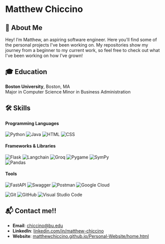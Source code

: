 # Matthew Chiccino


## 👋 About Me

Hey! I’m Matthew, an aspiring software engineer. Here you'll find some of the personal projects I've been working on. My repositories show my journey from a beginner to my current work, so feel free to check out what I've been working on how I’ve grown!


## 🎓 Education

**Boston University**, Boston, MA  
Major in Computer Science
Minor in Business Administration


## 🛠 Skills
#### Programming Languages
![Python](https://img.shields.io/badge/-Python-3776AB?style=flat-square&logo=python&logoColor=white)
![Java](https://img.shields.io/badge/-Java-007396?style=flat-square&logo=java&logoColor=white)
![HTML](https://img.shields.io/badge/-HTML-E34F26?style=flat-square&logo=html5&logoColor=white)
![CSS](https://img.shields.io/badge/-CSS-1572B6?style=flat-square&logo=css3&logoColor=white)


#### Frameworks & Libraries
![Flask](https://img.shields.io/badge/-Flask-000000?style=flat-square&logo=flask&logoColor=white)
![Langchain](https://img.shields.io/badge/-Langchain-000000?style=flat-square&logo=langchain&logoColor=white)
![Groq](https://img.shields.io/badge/-Groq-00B2A9?style=flat-square&logo=groq&logoColor=white)
![Pygame](https://img.shields.io/badge/-Pygame-000000?style=flat-square&logo=pygame&logoColor=white)
![SymPy](https://img.shields.io/badge/-SymPy-7D4C5C?style=flat-square&logo=sympy&logoColor=white)  
![Pandas](https://img.shields.io/badge/-Pandas-150458?style=flat-square&logo=pandas&logoColor=white)

#### Tools
![FastAPI](https://img.shields.io/badge/-FastAPI-009688?style=flat-square&logo=fastapi&logoColor=white)
![Swagger](https://img.shields.io/badge/-Swagger-85EA2D?style=flat-square&logo=swagger&logoColor=white)
![Postman](https://img.shields.io/badge/-Postman-FF6C37?style=flat-square&logo=postman&logoColor=white)
![Google Cloud](https://img.shields.io/badge/-Google%20Cloud-4285F4?style=flat-square&logo=google-cloud&logoColor=white)

![Git](https://img.shields.io/badge/-Git-F05032?style=flat-square&logo=git&logoColor=white)
![GitHub](https://img.shields.io/badge/-GitHub-181717?style=flat-square&logo=github&logoColor=white)
![Visual Studio Code](https://img.shields.io/badge/-Visual%20Studio%20Code-007ACC?style=flat-square&logo=visual-studio-code&logoColor=white)


## 📬 Contact me!!

- **Email**: [chiccino@bu.edu](mailto:chiccino@bu.edu)
- **LinkedIn**: [linkedin.com/in/matthew-chiccino](https://linkedin.com/in/matthew-chiccino)
- **Website**: [matthewchiccino.github.io/Personal-Website/home.html](https://matthewchiccino.github.io/Personal-Website/home.html)
